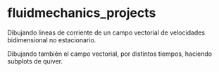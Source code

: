 # fluidmechanics_projects

Dibujando lineas de corriente de un campo vectorial de velocidades bidimensional no estacionario.

Dibujando también el campo vectorial, por distintos tiempos, haciendo subplots de quiver. 
